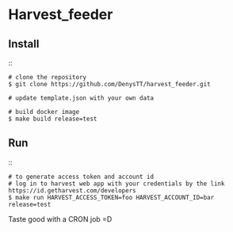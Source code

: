 # Harvest_feeder

Install
-------

::

    # clone the repository
    $ git clone https://github.com/DenysTT/harvest_feeder.git
    
    # update template.json with your own data
    
    # build docker image
    $ make build release=test


Run
---

::

    # to generate access token and account id
    # log in to harvest web app with your credentials by the link https://id.getharvest.com/developers
    $ make run HARVEST_ACCESS_TOKEN=foo HARVEST_ACCOUNT_ID=bar release=test

Taste good with a CRON job =D
